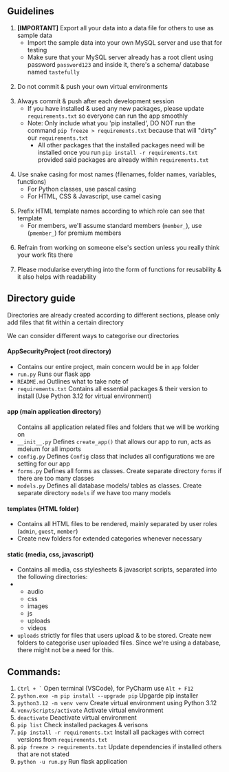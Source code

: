   <h2>Guidelines</h2>
  <ol>
      <li><b>[IMPORTANT]</b> Export all your data into a data file for others to use as sample data
        <ul>
          <li>Import the sample data into your own MySQL server and use that for testing</li>
          <li>Make sure that your MySQL server already has a root client using password
            <code>password123</code> and inside it, there's a schema/ database named <code>tastefully</code>
          </li>
        </ul>
      </li>
      <br />  
      <li>Do not commit &amp; push your own virtual environments</li>
      <br />
      <li>
          Always commit &amp; push after each development session
          <ul>
              <li>
                  If you have installed &amp; used any new packages,
                  please update <code>requirements.txt</code> so everyone
                  can run the app smoothly
              </li>
              <li>
                  Note: Only include what you 'pip installed', DO NOT run the
                  command <code>pip freeze > requirements.txt</code> because that will "dirty"
                  our <code>requirements.txt</code><br>
                  <ul>
                    <li style="list-style-type:disc;">
                      All other packages that the installed packages need will be
                      installed once you run <code>pip install -r requirements.txt</code>
                      provided said packages are already within <code>requirements.txt</code>
                    </li>
                  </ul>
              </li>
          </ul>
      </li>
      <br />
      <li>
          Use snake casing for most names &lpar;filenames, folder names,
          variables, functions&rpar;
          <ul>
              <li>For Python classes, use pascal casing</li>
              <li>For HTML, CSS &amp; Javascript, use camel casing</li>
          </ul>
      </li>
      <br />
      <li>
          Prefix HTML template names according to which role can see that
          template
          <ul>
              <li>
                  For members, we&apos;ll assume standard members
                  &lpar;<code>member_</code>&rpar;, use
                  &lpar;<code>pmember_</code>&rpar; for premium members
              </li>
          </ul>
      </li>
      <br />
      <li>
          Refrain from working on someone else&apos;s section unless you
          really think your work fits there
      </li>
      <br />
      <li>
          Please modularise everything into the form of functions for
          reusability &amp; it also helps with readability
      </li>
  </ol>

  <h2>Directory guide</h2>
  <p>
      Directories are already created according to different sections,
      please only add files that fit within a certain directory
  </p>
  <p>We can consider different ways to categorise our directories</p>

  <h4>AppSecurityProject &lpar;root directory&rpar;</h4>
  <ul>
      <li>
          Contains our entire project, main concern would be in
          <code>app</code>
          folder
      </li>
      <li><code>run.py</code> Runs our flask app</li>
      <li><code>README.md</code> Outlines what to take note of</li>
      <li>
          <code>requirements.txt</code> Contains all essential packages
          &amp; their version to install &lpar;Use Python 3&period;12 for
          virtual environment&rpar;
      </li>
  </ul>

  <h4>app &lpar;main application directory&rpar;</h4>
  <ul>
      Contains all application related files and folders that we will be
      working on
      <li>
          <code>__init__.py</code> Defines <code>create_app()</code> that
          allows our app to run, acts as mdeium for all imports
      </li>
      <li>
          <code>config.py</code> Defines <code>Config</code> class that
          includes all configurations we are setting for our app
      </li>
      <li>
          <code>forms.py</code> Defines all forms as classes. Create
          separate directory <code>forms</code> if there are too many
          classes
      </li>
      <li>
          <code>models.py</code> Defines all database models/ tables as
          classes. Create separate directory <code>models</code> if we
          have too many models
      </li>
  </ul>

  <h4>templates &lpar;HTML folder&rpar;</h4>
  <ul>
      <li>
          Contains all HTML files to be rendered, mainly separated by user
          roles &lpar;<code>admin</code>, <code>guest</code>,
          <code>member</code>&rpar;
      </li>         
      <li>
          Create new folders for extended categories whenever necessary
      </li>
  </ul>

  <h4>static &lpar;media, css, javascript&rpar;</h4>
  <ul>
      <li>
          Contains all media, css stylesheets &amp; javascript scripts,
          separated into the following directories:
      </li>
      <li>
          <ul>
              <li>audio</li>
              <li>css</li>
              <li>images</li>
              <li>js</li>
              <li>uploads</li>
              <li>videos</li>
          </ul>
      </li>
      <li>
          <code>uploads</code> strictly for files that users upload &amp;
          to be stored. Create new folders to categorise user uploaded
          files. Since we're using a database, there might not be a need
          for this.
      </li>
  </ul>

  <h2>Commands:</h2>
  <ol>
      <li><code>Ctrl + `</code> Open terminal &lpar;VSCode&rpar;, for PyCharm use <code>Alt + F12</code></li>
      <li><code>python.exe -m pip install --upgrade pip</code> Upgarde pip installer</li>
      <li><code>python3.12 -m venv venv</code> Create virtual environment using Python 3.12</li>
      <li><code>venv/Scripts/activate</code> Activate virtual environment</li>
      <li><code>deactivate</code> Deactivate virtual environment</li>
      <li><code>pip list</code> Check installed packages &amp; verisons</li>
      <li><code>pip install -r requirements.txt</code> Install all packages with correct versions from <code>requirements.txt</code></li>
      <li><code>pip freeze &gt; requirements.txt</code> Update dependencies if installed others that are not stated</li>
      <li><code>python -u run.py</code> Run flask application</li>
  </ol>
